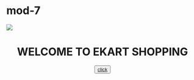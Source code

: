 # mod-7
<!DOCTYPE html>
<html>
<head>
<title>Homepage</title>
</head>
<body>
<img src="https://upload.wikimedia.org/wikipedia/en/b/b6/E-kart-logo.png">
<center><h1>WELCOME TO EKART SHOPPING</h1></center>
<center><button><a href="https://shoppingekart.com/">click</a></button></center>
</body>
</html>
